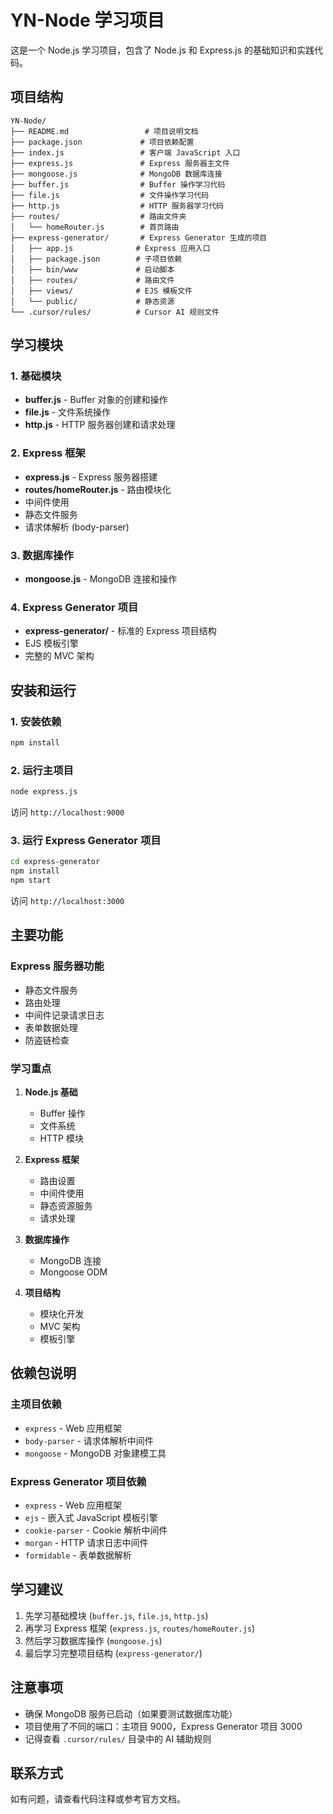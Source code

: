 # YN-Node 学习项目

这是一个 Node.js 学习项目，包含了 Node.js 和 Express.js 的基础知识和实践代码。

## 项目结构

```
YN-Node/
├── README.md                 # 项目说明文档
├── package.json             # 项目依赖配置
├── index.js                 # 客户端 JavaScript 入口
├── express.js               # Express 服务器主文件
├── mongoose.js              # MongoDB 数据库连接
├── buffer.js                # Buffer 操作学习代码
├── file.js                  # 文件操作学习代码
├── http.js                  # HTTP 服务器学习代码
├── routes/                  # 路由文件夹
│   └── homeRouter.js        # 首页路由
├── express-generator/       # Express Generator 生成的项目
│   ├── app.js              # Express 应用入口
│   ├── package.json        # 子项目依赖
│   ├── bin/www             # 启动脚本
│   ├── routes/             # 路由文件
│   ├── views/              # EJS 模板文件
│   └── public/             # 静态资源
└── .cursor/rules/          # Cursor AI 规则文件
```

## 学习模块

### 1. 基础模块
- **buffer.js** - Buffer 对象的创建和操作
- **file.js** - 文件系统操作
- **http.js** - HTTP 服务器创建和请求处理

### 2. Express 框架
- **express.js** - Express 服务器搭建
- **routes/homeRouter.js** - 路由模块化
- 中间件使用
- 静态文件服务
- 请求体解析 (body-parser)

### 3. 数据库操作
- **mongoose.js** - MongoDB 连接和操作

### 4. Express Generator 项目
- **express-generator/** - 标准的 Express 项目结构
- EJS 模板引擎
- 完整的 MVC 架构

## 安装和运行

### 1. 安装依赖
```bash
npm install
```

### 2. 运行主项目
```bash
node express.js
```
访问 `http://localhost:9000`

### 3. 运行 Express Generator 项目
```bash
cd express-generator
npm install
npm start
```
访问 `http://localhost:3000`

## 主要功能

### Express 服务器功能
- 静态文件服务
- 路由处理
- 中间件记录请求日志
- 表单数据处理
- 防盗链检查

### 学习重点
1. **Node.js 基础**
   - Buffer 操作
   - 文件系统
   - HTTP 模块

2. **Express 框架**
   - 路由设置
   - 中间件使用
   - 静态资源服务
   - 请求处理

3. **数据库操作**
   - MongoDB 连接
   - Mongoose ODM

4. **项目结构**
   - 模块化开发
   - MVC 架构
   - 模板引擎

## 依赖包说明

### 主项目依赖
- `express` - Web 应用框架
- `body-parser` - 请求体解析中间件
- `mongoose` - MongoDB 对象建模工具

### Express Generator 项目依赖
- `express` - Web 应用框架
- `ejs` - 嵌入式 JavaScript 模板引擎
- `cookie-parser` - Cookie 解析中间件
- `morgan` - HTTP 请求日志中间件
- `formidable` - 表单数据解析

## 学习建议

1. 先学习基础模块 (`buffer.js`, `file.js`, `http.js`)
2. 再学习 Express 框架 (`express.js`, `routes/homeRouter.js`)
3. 然后学习数据库操作 (`mongoose.js`)
4. 最后学习完整项目结构 (`express-generator/`)

## 注意事项

- 确保 MongoDB 服务已启动（如果要测试数据库功能）
- 项目使用了不同的端口：主项目 9000，Express Generator 项目 3000
- 记得查看 `.cursor/rules/` 目录中的 AI 辅助规则

## 联系方式

如有问题，请查看代码注释或参考官方文档。 